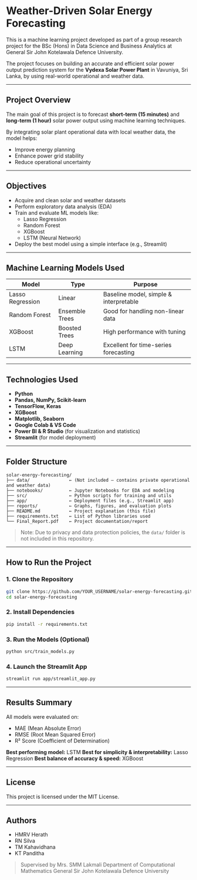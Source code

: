# Weather-Driven Solar Energy Forecasting

This is a machine learning project developed as part of a group research project for the BSc (Hons) in Data Science and Business Analytics at General Sir John Kotelawala Defence University.

The project focuses on building an accurate and efficient solar power output prediction system for the **Vydexa Solar Power Plant** in Vavuniya, Sri Lanka, by using real-world operational and weather data.

---

## Project Overview

The main goal of this project is to forecast **short-term (15 minutes)** and **long-term (1 hour)** solar power output using machine learning techniques.

By integrating solar plant operational data with local weather data, the model helps:
- Improve energy planning
- Enhance power grid stability
- Reduce operational uncertainty

---

## Objectives

- Acquire and clean solar and weather datasets
- Perform exploratory data analysis (EDA)
- Train and evaluate ML models like:
  - Lasso Regression
  - Random Forest
  - XGBoost
  - LSTM (Neural Network)
- Deploy the best model using a simple interface (e.g., Streamlit)

---

## Machine Learning Models Used

| Model              | Type           | Purpose                             |
|-------------------|----------------|-------------------------------------|
| Lasso Regression  | Linear         | Baseline model, simple & interpretable |
| Random Forest      | Ensemble Trees | Good for handling non-linear data   |
| XGBoost            | Boosted Trees  | High performance with tuning        |
| LSTM               | Deep Learning  | Excellent for time-series forecasting|

---

## Technologies Used

- **Python**
- **Pandas, NumPy, Scikit-learn**
- **TensorFlow, Keras**
- **XGBoost**
- **Matplotlib, Seaborn**
- **Google Colab & VS Code**
- **Power BI & R Studio** (for visualization and statistics)
- **Streamlit** (for model deployment)

---

## Folder Structure

```text
solar-energy-forecasting/
├── data/               ← (Not included – contains private operational and weather data)
├── notebooks/          ← Jupyter Notebooks for EDA and modeling
├── src/                ← Python scripts for training and utils
├── app/                ← Deployment files (e.g., Streamlit app)
├── reports/            ← Graphs, figures, and evaluation plots
├── README.md           ← Project explanation (this file)
├── requirements.txt    ← List of Python libraries used
└── Final_Report.pdf    ← Project documentation/report
````

> Note: Due to privacy and data protection policies, the `data/` folder is not included in this repository.

---

## How to Run the Project

### 1. Clone the Repository

```bash
git clone https://github.com/YOUR_USERNAME/solar-energy-forecasting.git
cd solar-energy-forecasting
```

### 2. Install Dependencies

```bash
pip install -r requirements.txt
```

### 3. Run the Models (Optional)

```bash
python src/train_models.py
```

### 4. Launch the Streamlit App

```bash
streamlit run app/streamlit_app.py
```

---

## Results Summary

All models were evaluated on:

* MAE (Mean Absolute Error)
* RMSE (Root Mean Squared Error)
* R² Score (Coefficient of Determination)

**Best performing model:** LSTM
**Best for simplicity & interpretability:** Lasso Regression
**Best balance of accuracy & speed:** XGBoost

---

## License

This project is licensed under the MIT License.

---

## Authors

* HMRV Herath 
* RN Silva 
* TM Kahavidhana 
* KT Panditha 

> Supervised by Mrs. SMM Lakmali
> Department of Computational Mathematics
> General Sir John Kotelawala Defence University




